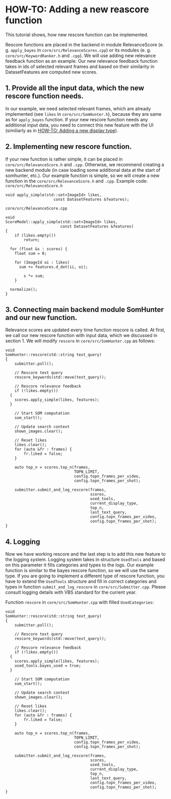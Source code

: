 
# HOW-TO: Adding a new reascore function

This tutorial shows, how new rescore function can be implemented. 

Rescore functions are placed in the backend in module RelevanceScore (e. g. `apply_bayes` in `core/src/RelevanceScores.cpp`) or its modules (e. g. `core/src/KeywordRanker.h` and `.cpp`). We will use adding new relevance feedback function as an example. Our new relevance feedback function takes in ids of selected relevant frames and based on their similarity in DatasetFeatures are computed new scores.

## 1. Provide all the input data, which the new rescore function needs. 
In our example, we need selected relevant frames, which are already implemented (see `likes` in `core/src/SomHunter.h`), because they are same as for `apply_bayes` function. If your new rescore function needs any additional input data, you need to connect this new feature with the UI (similiarly as in [HOW-TO: Adding a new display type](HOWTO-display.md)).

## 2. Implementing new rescore function. 
If your new function is rather simple, it can be placed in `core/src/RelevanceScore.h` and `.cpp`. Otherwise, we recommend creating a new backend module (in case loading some additional data at the start of somhunter, etc.). Our example function is simple, so we will create a new function in the `core/src/RelevanceScore.h` and `.cpp`. 
Example code:
`core/src/RelevanceScore.h`
```
void apply_simple(std::set<ImageId> likes,
	                 const DatasetFeatures &features);
```

`core/src/RelevanceScore.cpp`
```
void
ScoreModel::apply_simple(std::set<ImageId> likes,
                        const DatasetFeatures &features)
{
	if (likes.empty())
		return;
	
  for (float &s : scores) {
    float sum = 0;

    for (ImageId oi : likes)
      sum += features.d_dot(ii, oi);

		s *= sum;
	}

  normalize();
}
```

## 3. Connecting main backend module SomHunter and our new function. 
Relevance scores are updated every time function rescore is called. At first, we call our new rescore function with input data, which we discussed in section 1. 
We will modify `rescore` in `core/src/SomHunter.cpp` as follows:
```
void
SomHunter::rescore(std::string text_query)
{
	submitter.poll();

	// Rescore text query
	rescore_keywords(std::move(text_query));

	// Rescore relevance feedback
	if (!likes.empty())
  {
    scores.apply_simple(likes, features);
  }

	// Start SOM computation
	som_start();

	// Update search context
	shown_images.clear();

	// Reset likes
	likes.clear();
	for (auto &fr : frames) {
		fr.liked = false;
	}

	auto top_n = scores.top_n(frames,
	                          TOPN_LIMIT,
	                          config.topn_frames_per_video,
	                          config.topn_frames_per_shot);
                            
	submitter.submit_and_log_rescore(frames,
	                                 scores,
	                                 used_tools,
	                                 current_display_type,
	                                 top_n,
	                                 last_text_query,
	                                 config.topn_frames_per_video,
	                                 config.topn_frames_per_shot);
}
```
## 4. Logging
Now we have working rescore and the last step is to add this new feature to the logging system. Logging system takes in structure `UsedTools` and based on this parameter it fills categories and types to the logs. Our example function is similar to the bayes rescore function, so we will use the same type. If you are going to implement a different type of rescore function, you have to extend the `UsedTools` structure and fill in correct categories and types in function `submit_and_log_rescore` in `core/src/Submitter.cpp`. Please consult logging details with VBS standard for the current year.

Function `rescore` in `core/src/SomHunter.cpp` with filled `UsedCategories`:
```
void
SomHunter::rescore(std::string text_query)
{
	submitter.poll();

	// Rescore text query
	rescore_keywords(std::move(text_query));

	// Rescore relevance feedback
	if (!likes.empty())
  {
    scores.apply_simple(likes, features);
    used_tools.bayes_used = true;
  }

	// Start SOM computation
	som_start();

	// Update search context
	shown_images.clear();

	// Reset likes
	likes.clear();
	for (auto &fr : frames) {
		fr.liked = false;
	}

	auto top_n = scores.top_n(frames,
	                          TOPN_LIMIT,
	                          config.topn_frames_per_video,
	                          config.topn_frames_per_shot);
                            
	submitter.submit_and_log_rescore(frames,
	                                 scores,
	                                 used_tools,
	                                 current_display_type,
	                                 top_n,
	                                 last_text_query,
	                                 config.topn_frames_per_video,
	                                 config.topn_frames_per_shot);
}
```

